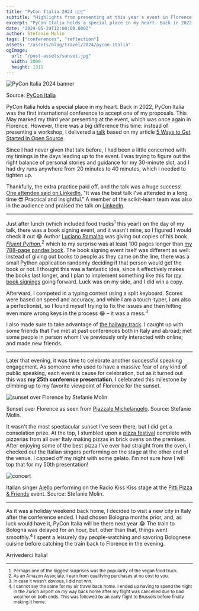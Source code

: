 ```yaml
---
title: "PyCon Italia 2024 🇮🇹"
subtitle: "Highlights from presenting at this year's event in Florence."
excerpt: "PyCon Italia holds a special place in my heart. Back in 2022, PyCon Italia was the first international conference to accept one of my proposals. This May marked my third year presenting at the event, which was once again in Florence. However, there was a big difference this time: instead of presenting a workshop, I delivered a talk on getting started in open source."
date: "2024-05-29T12:00:00.000Z"
author: Stefanie Molin
tags: ["conferences", "reflection"]
assets: "/assets/blog/travel/2024/pycon-italia"
ogImage:
  url: "/post-assets/sunset.jpg"
  width: 2000
  height: 1311
---
```


![PyCon Italia 2024 banner](https://pbs.twimg.com/media/F_cWE0GWQAAG_IS?format=jpg&name=medium)

<figcaption>

Source: [PyCon Italia](https://twitter.com/pyconit/status/1726873258123784352)

</figcaption>

PyCon Italia holds a special place in my heart. Back in 2022, PyCon Italia was the first international conference to accept one of my proposals. This May marked my third year presenting at the event, which was once again in Florence. However, there was a big difference this time: instead of presenting a workshop, I delivered a [talk](/talks/#getting-started-with-open-source-contributions) based on my article [5 Ways to Get Started in Open Source](/articles/open-source/5-ways-to-get-started-in-open-source/).

Since I had never given that talk before, I had been a little concerned with my timings in the days leading up to the event. I was trying to figure out the right balance of personal stories and guidance for my 30-minute slot, and I had dry runs anywhere from 20 minutes to 40 minutes, which I needed to tighten up.

Thankfully, the extra practice paid off, and the talk was a huge success! [One attendee said on LinkedIn](https://www.linkedin.com/posts/johnnybreen_great-talk-by-stefanie-molin-on-getting-activity-7200012413226680323-i-PJ), "It was the best talk I've attended in a long time 😎 Practical and insightful." A member of the scikit-learn team was also in the audience and praised the talk on [LinkedIn](https://www.linkedin.com/posts/dr-maren-westermann-0b8575144_great-talk-by-stefanie-molin-on-getting-activity-7199728964666359808-Su3T).

---

Just after lunch (which included food trucks<sup>1</sup> this year!) on the day of my talk, there was a book signing event, and it wasn't mine, so I figured I would check it out 😂 Author [Luciano Ramalho](https://www.linkedin.com/in/lucianoramalho/) was giving out copies of his book [*Fluent Python*](https://amzn.to/3KH0rfq),<sup>2</sup> which to my surprise was at least 100 pages longer than [my 788-page pandas book](/books/Hands-On-Data-Analysis-with-Pandas-2nd-edition/). The book signing event itself was different as well: instead of giving out books to people as they came on the line, there was a small Python application randomly deciding if that person would get the book or not. I thought this was a fantastic idea, since it effectively makes the books last longer, and I plan to implement something like this for [my book signings](/events/book-signings/) going forward. Luck was on my side, and I did win a copy.

Afterward, I competed in a typing contest using a split keyboard. Scores were based on speed and accuracy, and while I am a touch-typer, I am also a perfectionist, so I found myself trying to fix the issues and then hitting even more wrong keys in the process 😂 &ndash; it was a mess.<sup>3</sup>

I also made sure to take advantage of [the hallway track](https://en.wiktionary.org/wiki/hallway_track). I caught up with some friends that I've met at past conferences both in Italy and abroad; met some people in person whom I've previously only interacted with online; and made new friends.

---

Later that evening, it was time to celebrate another successful speaking engagement. As someone who used to have a massive fear of any kind of public speaking, each event is cause for celebration, but as it turned out this was **my 25th conference presentation**. I celebrated this milestone by climbing up to my favorite viewpoint of Florence for the sunset.

![sunset over Florence by Stefanie Molin](/post-assets/sunset.jpg)

<figcaption>

Sunset over Florence as seen from [Piazzale Michelangelo](https://www.google.com/maps/place/Piazzale+Michelangelo/@43.7629314,11.263766,18z/data=!3m1!4b1!4m6!3m5!1s0x132a53f743663843:0xb4f768e1820d5119!8m2!3d43.7629314!4d11.2650561!16s%2Fm%2F0415qbd?entry=ttu). Source: Stefanie Molin.

</figcaption>

It wasn't the most spectacular sunset I've seen there, but I did get a consolation prize. At the top, I stumbled upon a [pizza festival](https://www.destinationflorence.com/en/details/8471-pitti-pizza--friends---piazzale-michelangelo-florence-calendars) complete with pizzerias from all over Italy making pizzas in brick ovens on the premises. After enjoying some of the best pizza I've ever had straight from the oven, I checked out the Italian singers performing on the stage at the other end of the venue. I capped off my night with some gelato. I'm not sure how I will top that for my 50th presentation!

![concert](/post-assets/concert.jpg)

<figcaption>

Italian singer [Aiello](https://en.wikipedia.org/wiki/Aiello_(singer)) performing on the Radio Kiss Kiss stage at the [Pitti Pizza & Friends](https://www.destinationflorence.com/en/details/8471-pitti-pizza--friends---piazzale-michelangelo-florence-calendars) event. Source: Stefanie Molin.

</figcaption>

---

As it was a holiday weekend back home, I decided to visit a new city in Italy after the conference ended. I had chosen Bologna months prior, and, as luck would have it, PyCon Italia will be there next year 😂 The train to Bologna was delayed for an hour, but, other than that, things went smoothly.<sup>4</sup> I spent a leisurely day people-watching and savoring Bolognese cuisine before catching the train back to Florence in the evening.

Arrivederci Italia!

<small class="leading-snug">
<hr class="w-1/2" />

1. Perhaps one of the biggest surprises was the popularity of the vegan food truck.
2. As an Amazon Associate, I earn from qualifying purchases at no cost to you.
3. In case it wasn't obvious, I did not win.
4. I cannot say the same for my air travel back home. I ended up having to spend the night in the Zurich airport on my way back home after my flight was cancelled due to bad weather on both ends. This was followed by an early flight to Brussels before finally making it home.

</small>

